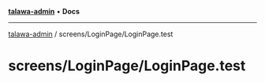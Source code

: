 [**talawa-admin**](../../../README.md) • **Docs**

***

[talawa-admin](../../../modules.md) / screens/LoginPage/LoginPage.test

# screens/LoginPage/LoginPage.test
